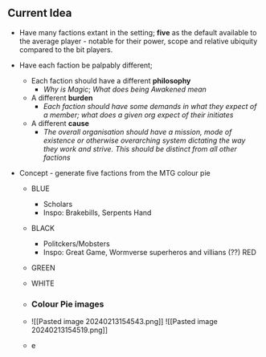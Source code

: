 
## Current Idea
- Have many factions extant in the setting; **five** as the default available to the average player - notable for their power, scope and relative ubiquity compared to the bit players.
- Have each faction be palpably different;
	- Each faction should have a different **philosophy**
		- _Why is Magic_; _What does being Awakened mean_
	- A different  **burden**
		- _Each faction should have some demands in what they expect of a member; what does a given org expect of their initiates_
	- A different **cause**
		- _The overall organisation should have a mission, mode of existence or otherwise overarching system dictating the way they work and strive. This should be distinct from all other factions_



- Concept - generate five factions from the MTG colour pie
	- BLUE 
		- Scholars
		- Inspo: Brakebills, Serpents Hand
	- BLACK  
		- Politckers/Mobsters
		- Inspo: Great Game, Wormverse superheros and villians (??)
	 RED 
	- GREEN 
	- WHITE 



	- ### Colour Pie images
	- ![[Pasted image 20240213154543.png]]
		![[Pasted image 20240213154519.png]]
	- e